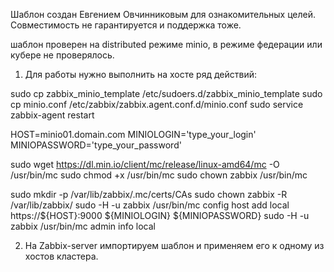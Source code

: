 Шаблон создан Евгением Овчинниковым для ознакомительных целей.
Совместимость не гарантируется и поддержка тоже.

шаблон проверен на distributed режиме minio, в режиме федерации или кубере не проверялось.


1. Для работы нужно выполнить на хосте ряд действий:

sudo cp zabbix_minio_template /etc/sudoers.d/zabbix_minio_template
sudo cp minio.conf /etc/zabbix/zabbix.agent.conf.d/minio.conf
sudo service zabbix-agent restart

HOST=minio01.domain.com
MINIOLOGIN='type_your_login'
MINIOPASSWORD='type_your_password'

sudo wget https://dl.min.io/client/mc/release/linux-amd64/mc -O /usr/bin/mc
sudo chmod +x /usr/bin/mc
sudo chown zabbix /usr/bin/mc

sudo mkdir -p /var/lib/zabbix/.mc/certs/CAs
sudo chown zabbix -R /var/lib/zabbix/
sudo -H -u zabbix /usr/bin/mc config host add local https://${HOST}:9000 ${MINIOLOGIN} ${MINIOPASSWORD}
sudo -H -u zabbix /usr/bin/mc admin info local

2. На Zabbix-server импортируем шаблон и применяем его к одному из хостов кластера.
